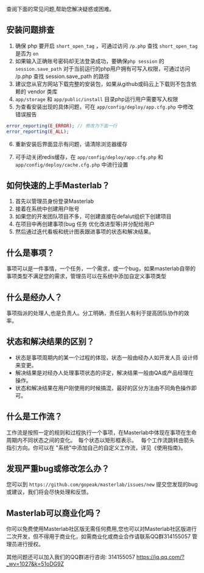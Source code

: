 查阅下面的常见问题,帮助您解决疑惑或困难。


## 安装问题排查

1. 确保 php 要开启 `short_open_tag` ，可通过访问 `/p.php` 查找 `short_open_tag` 是否为 `on`  
2. 如果输入正确账号密码却无法登录成功，要确保`php session` 的 `session.save_path` 对于当前运行的php用户拥有可写入权限，可通过访问 /p.php 查找 session.save_path 的路径
3. 建议您从官方网站下载完整的安装包，如果从github或码云上下载则不包含依赖的 vendor 类库
4. `app/storage` 和 `app/public/install` 目录php运行用户需要写入权限
5. 为查看安装出现的具体问题，可在 `app/config/deploy/app.cfg.php` 中修改错误报告
```php
error_reporting(E_ERROR); // 修改为下面一行
error_reporting(E_ALL);
```
6. 重新安装后界面显示有问题，请清除浏览器缓存

7. 可手动关闭redis缓存，在 `app/config/deploy/app.cfg.php` 和 `app/config/deploy/cache.cfg.php` 中进行设置

## 如何快速的上手Masterlab？

1. 首先以管理员身份登录Masterlab
2. 接着在系统中创建用户账号
3. 如果您的开发团队项目不多，可创建直接在defalut组织下创建项目
4. 在项目中再创建事项(bug 任务 优化改进型等)并分配给用户
5. 然后通过迭代看板和统计图表跟进事项的状态和解决结果。

## 什么是事项？

事项可以是一件事情，一个任务，一个需求，或一个bug，如果masterlab自带的事项类型不满足您的需求，管理员可以在系统中添加自定义事项类型

## 什么是经办人？

事项指派的处理人,也是负责人。分工明确，责任到人有利于提高团队协作的效率。

## 状态和解决结果的区别？

- 状态是事项周期内的某一个过程的体现，状态一般由经办人如开发人员 设计师来变更。
- 解决结果是对经办人处理事项状态的评定，解决结果一般由QA或产品经理在操作。
- 状态和解决结果在用户刚使用的时候搞混，最好的区分方法由不同角色操作即可。

## 什么是工作流？

工作流是按照一定的规则和过程执行一个事项，在Masterlab中体现在事项在生命周期内不同状态之间的变化。 每个状态以矩形框表示。 
每个工作流跳转由箭头指引方向。你可以在 "系统"中添加自己的自定义工作流，详见《使用指南》。


## 发现严重bug或修改怎么办？

您可以到 `https://github.com/gopeak/masterlab/issues/new` 提交您发现的bug或建议，我们将会尽快处理和反馈。


## Masterlab可以商业化吗？
你可以免费使用Masterlab社区版无需任何费用,您也可以对Masterlab社区版进行二次开发，但不得用于商业化，如需商业化或商业合作请联系QQ群314155057 管理员进行授权。


其他问题还可以加入我们的QQ群进行咨询: 314155057 https://jq.qq.com/?_wv=1027&k=51oDG9Z
